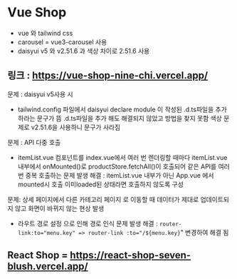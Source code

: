 # Vue Shop

- vue 와 tailwind css
- carousel = vue3-carousel 사용
- daisyui v5 와 v2.51.6 과 색상 차이로 2.51.6 사용

## 링크 : https://vue-shop-nine-chi.vercel.app/

문제 : daisyui v5사용 시

- tailwind.config 파일에서 daisyui declare module 이 작성된 .d.ts파일을 추가하라는 문구가 뜸
  .d.ts파일을 추가 해도 해결되지 않았고 방법을 찾지 못함 색상 문제로 v2.51.6을 사용하니 문구가 사라짐

문제 : API 다중 호출

- itemList.vue 컴포넌트를 index.vue에서 여러 번 렌더링할 때마다
  itemList.vue 내부에서 onMounted()로 productStore.fetchAll()이 호출되어
  같은 API를 여러 번 중복 호출하는 문제 발생
  해결 : itemList.vue 내부가 아닌 App.vue 에서 mounted시 호출 이미loaded된 상태라면 호출하지 않도록 구성

문제: 상세 페이지에서 다른 카테고리 페이지 로 이동할 때 데이터가 제대로 업데이트되지 않고 화면이 바뀌지 않는 현상 발생

- 라우트 경로 설정 으로 인해 경로 인식 문제 발생
  해결 : `router-link:to="menu.key" => router-link :to="/${menu.key}`" 변경하여 해결 됨

## React Shop = https://react-shop-seven-blush.vercel.app/
